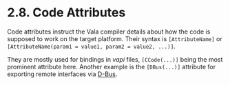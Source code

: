 # 2.8. Code Attributes

Code attributes instruct the Vala compiler details about how the code is
supposed to work on the target platform. Their syntax is
`[AttributeName]` or
`[AttributeName(param1 = value1, param2 = value2, ...)]`.

They are mostly used for bindings in *vapi* files, `[CCode(...)]` being
the most prominent attribute here. Another example is the `[DBus(...)]`
attribute for exporting remote interfaces via
[D-Bus](http://www.freedesktop.org/wiki/Software/dbus).
